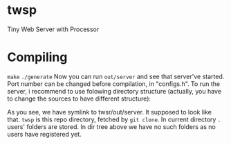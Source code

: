 # twsp
Tiny Web Server with Processor

# Compiling
`make`
`./generate`
Now you can run `out/server` and see that server've started. Port number can be changed before compilation, in "configs.h".
To run the server, i recommend to use folowing directory structure (actually, you have to change the sources to have different structure):

As you see, we have symlink to twsr/out/server. It supposed to look like that. `twsp` is this repo directory, fetched by `git clone`.
In current directory `.` users' folders are stored. In dir tree above we have no such folders as no users have registered yet.
